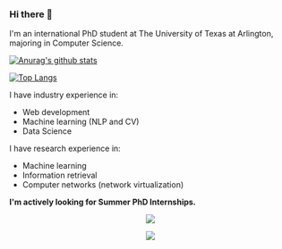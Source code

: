 ### Hi there 👋

I'm an international PhD student at The University of Texas at Arlington, majoring in Computer Science.

[![Anurag's github stats](https://github-readme-stats.vercel.app/api?username=munikarmanish&show_icons=true)](https://github.com/anuraghazra/github-readme-stats)

[![Top Langs](https://github-readme-stats.vercel.app/api/top-langs/?username=munikarmanish&show_icons=true&layout=compact&hide=coffeescript,postscript,css,html,javascript,jupyter%20notebook&langs_count=10)](https://github.com/anuraghazra/github-readme-stats)

I have industry experience in:
- Web development
- Machine learning (NLP and CV)
- Data Science

I have research experience in:
- Machine learning
- Information retrieval
- Computer networks (network virtualization)

**I'm actively looking for Summer PhD Internships.**

<p align='center'>
  <a href="//linkedin.com/in/munikarmanish">
    <img src="https://img.shields.io/badge/linkedin-%230077B5.svg?&style=for-the-badge&logo=linkedin&logoColor=white" />
  </a>
</p>
<p align='center'>
  <a href="//munikatmanish.github.io">
    <img src="https://img.shields.io/static/v1?label=Visit&message=Website&color=green" />
  </a>
</p>

<!--
**munikarmanish/munikarmanish** is a ✨ _special_ ✨ repository because its `README.md` (this file) appears on your GitHub profile.

Here are some ideas to get you started:

- 🔭 I’m currently working on ...
- 🌱 I’m currently learning ...
- 👯 I’m looking to collaborate on ...
- 🤔 I’m looking for help with ...
- 💬 Ask me about ...
- 📫 How to reach me: ...
- 😄 Pronouns: ...
- ⚡ Fun fact: ...
-->

